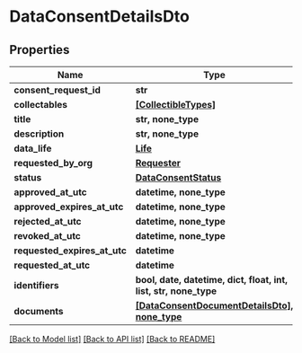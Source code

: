 # DataConsentDetailsDto


## Properties
Name | Type | Description | Notes
------------ | ------------- | ------------- | -------------
**consent_request_id** | **str** |  | 
**collectables** | [**[CollectibleTypes]**](CollectibleTypes.md) |  | 
**title** | **str, none_type** |  | [optional] 
**description** | **str, none_type** |  | [optional] 
**data_life** | [**Life**](Life.md) |  | [optional] 
**requested_by_org** | [**Requester**](Requester.md) |  | [optional] 
**status** | [**DataConsentStatus**](DataConsentStatus.md) |  | [optional] 
**approved_at_utc** | **datetime, none_type** |  | [optional] 
**approved_expires_at_utc** | **datetime, none_type** |  | [optional] 
**rejected_at_utc** | **datetime, none_type** |  | [optional] 
**revoked_at_utc** | **datetime, none_type** |  | [optional] 
**requested_expires_at_utc** | **datetime** |  | [optional] 
**requested_at_utc** | **datetime** |  | [optional] 
**identifiers** | **bool, date, datetime, dict, float, int, list, str, none_type** |  | [optional] 
**documents** | [**[DataConsentDocumentDetailsDto], none_type**](DataConsentDocumentDetailsDto.md) |  | [optional] 

[[Back to Model list]](../README.md#documentation-for-models) [[Back to API list]](../README.md#documentation-for-api-endpoints) [[Back to README]](../README.md)


